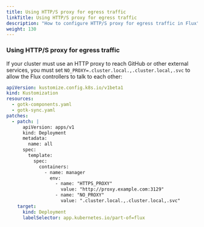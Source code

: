 ```yaml
---
title: Using HTTP/S proxy for egress traffic
linkTitle: Using HTTP/S proxy for egress traffic
description: "How to configure HTTP/S proxy for egress traffic in Flux"
weight: 130
---
```


### Using HTTP/S proxy for egress traffic

If your cluster must use an HTTP proxy to reach GitHub or other external services,
you must set `NO_PROXY=.cluster.local.,.cluster.local,.svc`
to allow the Flux controllers to talk to each other:

```yaml
apiVersion: kustomize.config.k8s.io/v1beta1
kind: Kustomization
resources:
  - gotk-components.yaml
  - gotk-sync.yaml
patches:
  - patch: |
      apiVersion: apps/v1
      kind: Deployment
      metadata:
        name: all
      spec:
        template:
          spec:
            containers:
              - name: manager
                env:
                  - name: "HTTPS_PROXY"
                    value: "http://proxy.example.com:3129"
                  - name: "NO_PROXY"
                    value: ".cluster.local.,.cluster.local,.svc"
    target:
      kind: Deployment
      labelSelector: app.kubernetes.io/part-of=flux
```
